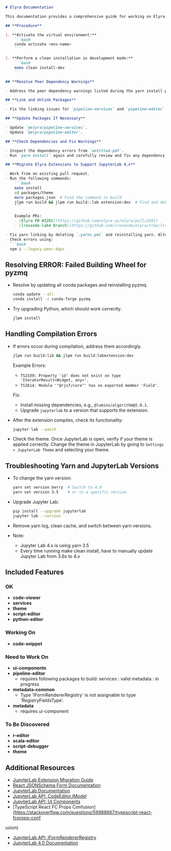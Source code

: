 ```markdown
# Elyra Documentation

This documentation provides a comprehensive guide for working on Elyra. Follow the procedures and steps outlined below for a seamless development experience.

## **Procedure**

1. **Activate the virtual environment:**
    ```bash
    conda activate <env-name>
    ```

2. **Perform a clean installation in development mode:**
    ```bash
    make clean install-dev
    ```

## **Resolve Peer Dependency Warnings**

- Address the peer dependency warnings listed during the yarn install process. Ensure that the versions specified in the warnings are compatible with your project's dependencies.

## **Link and Unlink Packages**

- Fix the linking issues for `pipeline-services` and `pipeline-editor`.

## **Update Packages If Necessary**

- Update `@elyra/pipeline-services`.
- Update `@elyra/pipeline-editor`.

## **Check Dependencies and Fix Warnings**

- Inspect the dependency errors from `untitled.pdf`.
- Run `yarn install` again and carefully review and fix any dependency warnings or errors.

## **Migrate Elyra Extensions to Support JupyterLab 4.x**

- Work from an existing pull request.
- Run the following commands:
    ```bash
    make install
    cd packages/theme
    more packages.json  # Find the command to build
    jlpm run build && jlpm run build::lab extension:dev  # Find and debug the warnings and errors
    ```

    Example PRs:
    - [Elyra PR #3201](https://github.com/elyra-ai/elyra/pull/3201)
    - [lresende-lab4 Branch](https://github.com/lresende/elyra/tree/lresende-lab4)

- Fix yarn linking by deleting `.yarnc.yml` and reinstalling yarn. Alternatively, resolve by installing yarn within `.yarn`.
- Check errors using:
  ```bash
  npm i --legacy-peer-deps
  ```

## **Resolving ERROR: Failed Building Wheel for pyzmq**

- Resolve by updating all conda packages and reinstalling pyzmq.
  ```bash
  conda update --all
  conda install -c conda-forge pyzmq
  ```

- Try upgrading Python, which should work correctly.
  ```bash
  jlpm install
  ```

## **Handling Compilation Errors**

- If errors occur during compilation, address them accordingly.
    ```bash
    jlpm run build:lib && jlpm run build:labextension:dev
    ```

    Example Errors:
    - `TS2339: Property 'id' does not exist on type 'IteratorResult<Widget, any>'.`
    - `TS2614: Module '"@rjsf/core"' has no exported member 'Field'.`

    Fix:
    - Install missing dependencies, e.g., `@lumino/algorithm@2.0.1`.
    - Upgrade `jupyterlab` to a version that supports the extension.

- After the extension compiles, check its functionality:
  ```bash
  jupyter lab --watch
  ```

- Check the theme. Once JupyterLab is open, verify if your theme is applied correctly. Change the theme in JupyterLab by going to `Settings > JupyterLab Theme` and selecting your theme.

## **Troubleshooting Yarn and JupyterLab Versions**

- To change the yarn version:
  ```bash
  yarn set version berry  # Switch to 4.0
  yarn set version 3.5    # or to a specific version
  ```

- Upgrade Jupyter Lab:
  ```bash
  pip install --upgrade jupyterlab
  jupyter lab --version
  ```

- Remove yarn log, clean cache, and switch between yarn versions.

- Note:
  - Jupyter Lab 4.x is using yarn 3.5
  - Every time running make clean install, have to manually update Jupyter Lab from 3.6x to 4.x


## Included Features

### OK
- **code-viewer**
- **services**
- **theme**
- **script-editor**
- **python-editor**

### Working On
- **code-snippet**

### Need to Work On
- **ui-components**
- **pipeline-editor**
	- requires following packages to build:
		services : valid
		metadata : in progress
- **metadata-common**
	-   Type 'IFormRendererRegistry' is not assignable to type 'RegistryFieldsType'.
- **metadata**
	- requires ui-component

### To Be Discovered
- **r-editor**
- **scala-editor**
- **script-debugger**
- **theme**


## **Additional Resources**

- [JupyterLab Extension Migration Guide](https://jupyterlab.readthedocs.io/en/latest/extension/extension_migration.html)
- [React JSONSchema Form Documentation](https://rjsf-team.github.io/react-jsonschema-form/docs/advanced-customization/custom-widgets-fields/)
- [JupyterLab Documentation](https://jupyterlab.readthedocs.io/en/latest/)
- [JupyterLab API: CodeEditor.IModel](https://jupyterlab.readthedocs.io/en/stable/api/interfaces/codeeditor.CodeEditor.IModel.html)
- [JupyterLab API: UI Components](https://jupyterlab.readthedocs.io/en/stable/api/modules/ui_components.html)
- [TypeScript React FC Props Confusion](https://stackoverflow.com/questions/59988667/typescript-react-fcprops-conf

usion)
- [JupyterLab API: IFormRendererRegistry](https://jupyterlab.readthedocs.io/en/stable/api/interfaces/ui_components.IFormRendererRegistry.html)
- [JupyterLab 4.0 Documentation](https://jupyterlab.readthedocs.io/en/4.0.x/extension/virtualdom.html)
